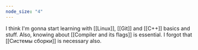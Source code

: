 ```yaml
---
node_size: "4"
---
```


I think I'm gonna start learning with [[Linux]], [[Git]] and [[C++]] basics and stuff.
Also, knowing about [[Compiler and its flags]] is essential.
I forgot that [[Системы сборки]] is necessary also.